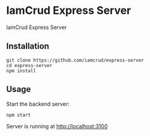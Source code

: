 # IamCrud Express Server

IamCrud Express Server

## Installation

```
git clone https://github.com/iamcrud/express-server
cd express-server
npm install
```

## Usage

Start the backend server:

```
npm start
```

Server is running at <http://localhost:3100>
